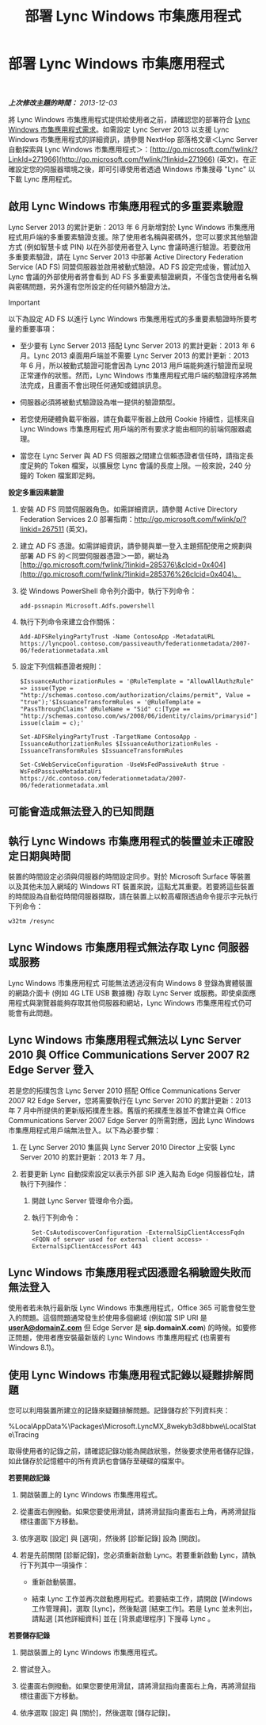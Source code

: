 ﻿---
title: 部署 Lync Windows 市集應用程式
TOCTitle: 部署 Lync Windows 市集應用程式
ms:assetid: 9e00aaf4-15f9-4356-9ed7-5a58a2bfa043
ms:mtpsurl: https://technet.microsoft.com/zh-tw/library/JJ822971(v=OCS.15)
ms:contentKeyID: 52056198
ms.date: 08/24/2015
mtps_version: v=OCS.15
ms.translationtype: HT
---

# 部署 Lync Windows 市集應用程式

 

_**上次修改主題的時間：** 2013-12-03_

將 Lync Windows 市集應用程式提供給使用者之前，請確認您的部署符合 [Lync Windows 市集應用程式需求](lync-server-2013-lync-windows-store-app-requirements.md)。如需設定 Lync Server 2013 以支援 Lync Windows 市集應用程式的詳細資訊，請參閱 NextHop 部落格文章＜Lync Server 自動探索與 Lync Windows 市集應用程式＞：[http://go.microsoft.com/fwlink/?LinkId=271966](http://go.microsoft.com/fwlink/?linkid=271966) (英文)。在正確設定您的伺服器環境之後，即可引導使用者透過 Windows 市集搜尋 "Lync" 以下載 Lync 應用程式。

## 啟用 Lync Windows 市集應用程式的多重要素驗證

Lync Server 2013 的累計更新：2013 年 6 月新增對於 Lync Windows 市集應用程式用戶端的多重要素驗證支援。除了使用者名稱與密碼外，您可以要求其他驗證方式 (例如智慧卡或 PIN) 以在外部使用者登入 Lync 會議時進行驗證。若要啟用多重要素驗證，請在 Lync Server 2013 中部署 Active Directory Federation Service (AD FS) 同盟伺服器並啟用被動式驗證。AD FS 設定完成後，嘗試加入 Lync 會議的外部使用者將會看到 AD FS 多重要素驗證網頁，不僅包含使用者名稱與密碼問題，另外還有您所設定的任何額外驗證方法。

> [!IMPORTANT]  
> 以下為設定 AD FS 以進行 Lync Windows 市集應用程式的多重要素驗證時所要考量的重要事項：
> <ul>
> <li><p>至少要有 Lync Server 2013 搭配 Lync Server 2013 的累計更新：2013 年 6 月。Lync 2013 桌面用戶端並不需要 Lync Server 2013 的累計更新：2013 年 6 月，所以被動式驗證可能會因為 Lync 2013 用戶端能夠進行驗證而呈現正常運作的狀態。然而，Lync Windows 市集應用程式用戶端的驗證程序將無法完成，且畫面不會出現任何通知或錯誤訊息。</p></li>
> <li><p>伺服器必須將被動式驗證設為唯一提供的驗證類型。</p></li>
> <li><p>若您使用硬體負載平衡器，請在負載平衡器上啟用 Cookie 持續性，這樣來自 Lync Windows 市集應用程式 用戶端的所有要求才能由相同的前端伺服器處理。</p></li>
> <li><p>當您在 Lync Server 與 AD FS 伺服器之間建立信賴憑證者信任時，請指定長度足夠的 Token 檔案，以擴展您 Lync 會議的長度上限。一般來說，240 分鐘的 Token 檔案即足夠。</p></li>
</ul>

**設定多重因素驗證**

1.  安裝 AD FS 同盟伺服器角色。如需詳細資訊，請參閱 Active Directory Federation Services 2.0 部署指南：<http://go.microsoft.com/fwlink/p/?linkid=267511> (英文)。

2.  建立 AD FS 憑證。如需詳細資訊，請參閱與單一登入主題搭配使用之規劃與部署 AD FS 的＜同盟伺服器憑證＞一節，網址為 [http://go.microsoft.com/fwlink/?linkid=285376\&clcid=0x404](http://go.microsoft.com/fwlink/?linkid=285376%26clcid=0x404)。

3.  從 Windows PowerShell 命令列介面中，執行下列命令：
    
        add-pssnapin Microsoft.Adfs.powershell

4.  執行下列命令來建立合作關係：
    
        Add-ADFSRelyingPartyTrust -Name ContosoApp -MetadataURL https://lyncpool.contoso.com/passiveauth/federationmetadata/2007-06/federationmetadata.xml

5.  設定下列信賴憑證者規則：
    
      ```
      $IssuanceAuthorizationRules = '@RuleTemplate = "AllowAllAuthzRule" => issue(Type = "http://schemas.contoso.com/authorization/claims/permit", Value = "true");'$IssuanceTransformRules = '@RuleTemplate = "PassThroughClaims" @RuleName = "Sid" c:[Type == "http://schemas.contoso.com/ws/2008/06/identity/claims/primarysid"]=> issue(claim = c);'
      ```
      ```
      Set-ADFSRelyingPartyTrust -TargetName ContosoApp -IssuanceAuthorizationRules $IssuanceAuthorizationRules -IssuanceTransformRules $IssuanceTransformRules
      ```
      ```
      Set-CsWebServiceConfiguration -UseWsFedPassiveAuth $true -WsFedPassiveMetadataUri https://dc.contoso.com/federationmetadata/2007-06/federationmetadata.xml
      ```

## 可能會造成無法登入的已知問題

## 執行 Lync Windows 市集應用程式的裝置並未正確設定日期與時間

裝置的時間設定必須與伺服器的時間設定同步。對於 Microsoft Surface 等裝置以及其他未加入網域的 Windows RT 裝置來說，這點尤其重要。若要將這些裝置的時間設為自動從時間伺服器擷取，請在裝置上以較高權限透過命令提示字元執行下列命令：

    w32tm /resync

## Lync Windows 市集應用程式無法存取 Lync 伺服器或服務

Lync Windows 市集應用程式 可能無法透過沒有向 Windows 8 登錄為實體裝置的網路介面卡 (例如 4G LTE USB 數據機) 存取 Lync Server 或服務。即使桌面應用程式與瀏覽器能夠存取其他伺服器和網站，Lync Windows 市集應用程式仍可能會有此問題。

## Lync Windows 市集應用程式無法以 Lync Server 2010 與 Office Communications Server 2007 R2 Edge Server 登入

若是您的拓撲包含 Lync Server 2010 搭配 Office Communications Server 2007 R2 Edge Server，您將需要執行在 Lync Server 2010 的累計更新：2013 年 7 月中所提供的更新版拓撲產生器。舊版的拓撲產生器並不會建立與 Office Communications Server 2007 Edge Server 的所需對應，因此 Lync Windows 市集應用程式用戶端無法登入。以下為必要步驟：

1.  在 Lync Server 2010 集區與 Lync Server 2010 Director 上安裝 Lync Server 2010 的累計更新：2013 年 7 月。

2.  若要更新 Lync 自動探索設定以表示外部 SIP 進入點為 Edge 伺服器位址，請執行下列操作：
    
    1.  開啟 Lync Server 管理命令介面。
    
    2.  執行下列命令：
        
            Set-CsAutodiscoverConfiguration -ExternalSipClientAccessFqdn <FQDN of server used for external client access> -ExternalSipClientAccessPort 443

## Lync Windows 市集應用程式因憑證名稱驗證失敗而無法登入

使用者若未執行最新版 Lync Windows 市集應用程式，Office 365 可能會發生登入的問題。這個問題通常發生於使用多個網域 (例如當 SIP URI 是 **userA@domainZ.com** 但 Edge Server 是 **sip.domainX.com**) 的時候。如要修正問題，使用者應安裝最新版的 Lync Windows 市集應用程式 (也需要有 Windows 8.1)。

## 使用 Lync Windows 市集應用程式記錄以疑難排解問題

您可以利用裝置所建立的記錄來疑難排解問題。記錄儲存於下列資料夾：

%LocalAppData%\\Packages\\Microsoft.LyncMX\_8wekyb3d8bbwe\\LocalState\\Tracing

取得使用者的記錄之前，請確認記錄功能為開啟狀態，然後要求使用者儲存記錄，如此儲存於記憶體中的所有資訊也會儲存至硬碟的檔案中。

**若要開啟記錄**

1.  開啟裝置上的 Lync Windows 市集應用程式。

2.  從畫面右側撥動。如果您要使用滑鼠，請將滑鼠指向畫面右上角，再將滑鼠指標往畫面下方移動。

3.  依序選取 \[設定\] 與 \[選項\]，然後將 \[診斷記錄\] 設為 \[開啟\]。

4.  若是先前關閉 \[診斷記錄\]，您必須重新啟動 Lync。若要重新啟動 Lync，請執行下列其中一項操作：
    
      - 重新啟動裝置。
    
      - 結束 Lync 工作並再次啟動應用程式。若要結束工作，請開啟 \[Windows 工作管理員\]，選取 \[Lync\]，然後點選 \[結束工作\]。若是 Lync 並未列出，請點選 \[其他詳細資料\] 並在 \[背景處理程序\] 下搜尋 Lync 。

**若要儲存記錄**

1.  開啟裝置上的 Lync Windows 市集應用程式。

2.  嘗試登入。

3.  從畫面右側撥動。如果您要使用滑鼠，請將滑鼠指向畫面右上角，再將滑鼠指標往畫面下方移動。

4.  依序選取 \[設定\] 與 \[關於\]，然後選取 \[儲存記錄\]。

